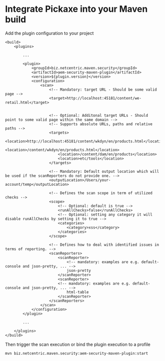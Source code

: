 # Integrate Pickaxe into your Maven build

Add the plugin configuration to your project

    <build>
        <plugins>
            
            ...
            
            <plugin>
                <groupId>biz.netcentric.maven.security</groupId>
                <artifactId>aem-security-maven-plugin</artifactId>
                <version>${plugin.version}</version>
                <configuration>
                    <scan>
                        <!-- Mandatory: target URL - Should be some valid page -->
                        <target>http://localhost:45181/content/we-retail.html</target>
                        
                        
                        <!-- Optional: Additonal target URLs - Should point to some valid page within the same domain -->
                        <!-- Supports absolute URLs, paths and relative paths -->
                        <targets>
                        	<location>http://localhost:45181/content/wkdyn/en/products.html</location>
                        	<location>/content/wkdyn/en/products.html</location>
                            <location>/content/dam/en/products</location>
                            <location>etc/tools</location>
                        </targets>

                        <!-- Mandatory: Default output location which will be used if the scanReporters do not provide one. -->
                        <outputLocation>/Users/your-account/temp</outputLocation>

                        <!-- Defines the scan scope in term of utilized checks -->
                        <scope>
                            <!-- Optional: default is true -->
                            <runAllChecks>false</runAllChecks>
                            <!-- Optional: setting any category it will disable runAllChecks by setting it to true -->
                            <categories>
                                <category>xss</category>
                            </categories>
                        </scope>

                        <!-- Defines how to deal with identified issues in terms of reporting. -->
                        <scanReporters>
                            <scanReporter>
                                <!-- mandatory: examples are e.g. default-console and json-pretty, ... -->
                                json-pretty
                            </scanReporter>
                            <scanReporter>
                            <!-- mandatory: examples are e.g. default-console and json-pretty, ... -->
                                html-table
                            </scanReporter>
                        </scanReporters>
                    </scan>
                </configuration>
            </plugin>
            
            ...
            
        </plugins>
    </build>

Then trigger the scan execution or bind the plugin execution to a profile

    mvn biz.netcentric.maven.security:aem-security-maven-plugin:start
